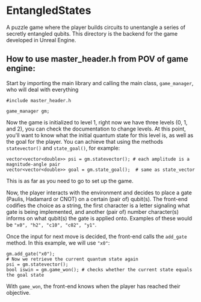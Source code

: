 # EntangledStates
 A puzzle game where the player builds circuits to unentangle a series of secretly entangled qubits. This directory is the backend for the game developed in Unreal Engine.
 
 
## How to use master_header.h from POV of game engine:

Start by importing the main library and calling the main class, `game_manager`, who will deal with everything
~~~~
#include master_header.h

game_manager gm;
~~~~

Now the game is initialized to level 1, right now we have three levels (0, 1, and 2), you can check the documentation to change levels.
At this point, you'll want to know what the initial quantum state for this level is, as well as the goal for the player.
You can achieve that using the methods `statevector()` and `state_goal()`, for example:
~~~~
vector<vector<double>> psi = gm.statevector(); # each amplitude is a magnitude-angle pair
vector<vector<double>> goal = gm.state_goal();  # same as state_vector
~~~~

This is as far as you need to go to set up the game.

Now, the player interacts with the environment and decides to place a gate (Paulis, Hadamard or CNOT) on a certain (pair of) qubit(s).
The front-end codifies the choice as a string, the first character is a letter signaling what gate is being implemented, and another (pair of) number character(s) informs on what qubit(s) the gate is applied onto.
Examples of these would be `"x0", "h2", "c10", "c02", "y1"`.

Once the input for next move is decided, the front-end calls the `add_gate` method. In this example, we will use `"x0"`:
~~~~
gm.add_gate("x0");
# Now we retrieve the current quantum state again
psi = gm.statevector();
bool iswin = gm.game_won(); # checks whether the current state equals the goal state
~~~~
With `game_won`, the front-end knows when the player has reached their objective.
